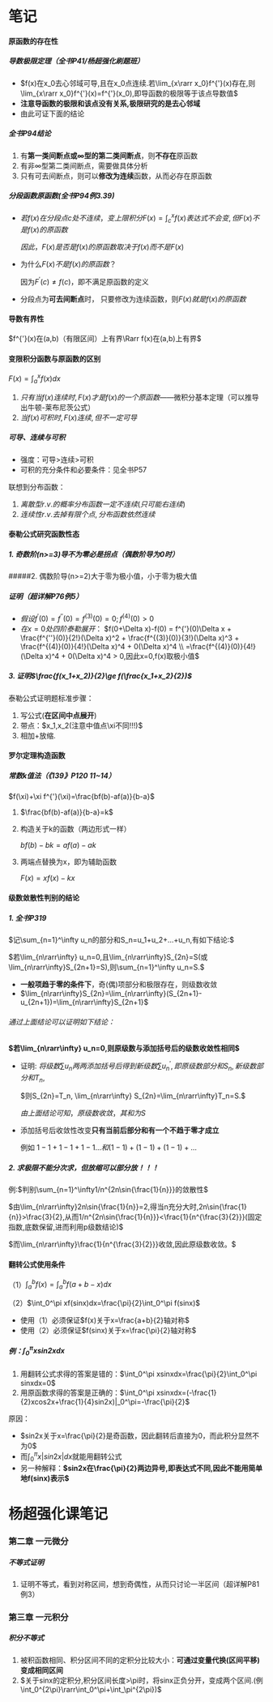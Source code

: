 # 笔记

#### 原函数的存在性

##### 导数极限定理（全书P41/杨超强化刷题班）

+ $f(x)在x_0去心邻域可导,且在x_0点连续.若\lim_{x\rarr x_0}f^{'}(x)存在,则\lim_{x\rarr x_0}f^{'}(x)=f^{'}(x_0),即导函数的极限等于该点导数值$
+ **注意导函数的极限和该点没有关系,极限研究的是去心邻域**
+ 由此可证下面的结论

##### 全书P94结论

1. 有**第一类间断点或$\infty$型的第二类间断点**，则**不存在**原函数
2. 有非$\infty$型第二类间断点，需要做具体分析
3. 只有可去间断点，则可以**修改为连续**函数，从而必存在原函数

##### 分段函数原函数(全书P94例3.39)

+ $若f(x)在分段点c处不连续，变上限积分F(x)=\int_c^xf(x)表达式不会变,但F(x)不是f(x)的原函数$

  $因此，F(x)是否是f(x)的原函数取决于f(x)而不是F(x)$

+ 为什么$F(x)不是f(x)的原函数？$

  因为$F^{'}(c)\ne f(c)$，即不满足原函数的定义

+ 分段点为**可去间断点**时，
  只要修改为连续函数，则$F(x)就是f(x)的原函数$

#### 导数有界性

$f^{'}(x)在(a,b)（有限区间）上有界\Rarr f(x)在(a,b)上有界$



#### 变限积分函数与原函数的区别

$F(x)=\int_a^xf(x)dx$

1. $只有当f(x)连续时,F(x)才是f(x)的一个原函数$——微积分基本定理（可以推导出牛顿-莱布尼茨公式）
2. $当f(x)可积时,F(x)连续,但不一定可导$

##### 可导、连续与可积

+ 强度：可导>连续>可积
+ 可积的充分条件和必要条件：见全书P57

联想到分布函数：

1. $离散型r.v.的概率分布函数一定不连续(只可能右连续)$
2. $连续性r.v.去掉有限个点,分布函数依然连续$



#### 泰勒公式研究函数性态

##### 1. 奇数阶(n>=3)导不为零必是拐点（偶数阶导为0时）

#####2. 偶数阶导(n>=2)大于零为极小值，小于零为极大值

##### 证明（超详解P76例5）

+ $假设f^{'}(0)=f^{''}(0)=f^{(3)}(0)=0;f^{(4)}(0)>0$
+ $在x=0处四阶泰勒展开：$
  $f(0+\Delta x)-f(0) = f^{'}(0)\Delta x + \frac{f^{''}(0)}{2!}(\Delta x)^2 + \frac{f^{(3)}(0)}{3!}(\Delta x)^3 + \frac{f^{(4)}(0)}{4!}(\Delta x)^4 + 0(\Delta x)^4 \\ =\frac{f^{(4)}(0)}{4!}(\Delta x)^4 + 0(\Delta x)^4 > 0,因此x=0,f(x)取极小值$

##### 3. 证明$\frac{f(x_1+x_2)}{2}\ge f(\frac{x_1+x_2}{2})$

泰勒公式证明题标准步骤：

1. 写公式(**在区间中点展开**)
2. 带点：$x_1,x_2(注意中值点\xi不同!!!)$
3. 相加+放缩.

#### 罗尔定理构造函数

##### 常数k值法（《139》P120 11~14）

$f(\xi)+\xi f^{'}(\xi)=\frac{bf(b)-af(a)}{b-a}$

1. $\frac{bf(b)-af(a)}{b-a}=k$

2. 构造关于k的函数（两边形式一样）

   $bf(b)-bk=af(a)-ak$

3. 两端点替换为x，即为辅助函数

   $F(x)=xf(x)-kx$



#### 级数敛散性判别的结论

##### 1. 全书P319

$记\sum_{n=1}^\infty u_n的部分和S_n=u_1+u_2+...+u_n,有如下结论:$

$若\lim_{n\rarr\infty} u_n=0,且\lim_{n\rarr\infty}S_{2n}=S(或\lim_{n\rarr\infty}S_{2n+1}=S),则\sum_{n=1}^\infty u_n=S.$

+ **一般项趋于零的条件下**，奇(偶)项部分和极限存在，则级数收敛
+ $\lim_{n\rarr\infty}S_{2n}=\lim_{n\rarr\infty}(S_{2n+1}-u_{2n+1})=\lim_{n\rarr\infty}S_{2n+1}$

###### 通过上面结论可以证明如下结论：

**$若\lim_{n\rarr\infty} u_n=0,则原级数与添加括号后的级数收敛性相同$**

+ 证明: $将级数\sum u_n两两添加括号后得到新级数\sum u_n^{'},即原级数部分和S_n,新级数部分和T_n,$

  $则S_{2n}=T_n, \lim_{n\rarr\infty} S_{2n}=\lim_{n\rarr\infty}T_n=S.$

  $由上面结论可知，原级数收敛，其和为S$

+ 添加括号后收敛性改变**只有当前后部分和有一个不趋于零才成立**

  例如 $1-1+1-1+1-1...和(1-1)+(1-1)+(1-1)+...$



##### 2. 求极限不能分次求，但放缩可以部分放！！！

例:$判别\sum_{n=1}^\infty1/n^{2n\sin{\frac{1}{n}}}的敛散性$

$由\lim_{n\rarr\infty}2n\sin{\frac{1}{n}}=2,得当n充分大时,2n\sin{\frac{1}{n}}>\frac{3}{2},从而1/n^{2n\sin{\frac{1}{n}}}<\frac{1}{n^{\frac{3}{2}}}(固定指数,底数保留,进而利用p级数结论)$

$而\lim_{n\rarr\infty}\frac{1}{n^{\frac{3}{2}}}收敛,因此原级数收敛。$





#### 翻转公式使用条件

（1）$\int_a^bf(x)=\int_a^bf(a+b-x)dx$

（2）$\int_0^\pi xf(sinx)dx=\frac{\pi}{2}\int_0^\pi f(sinx)$

+ 使用（1）必须保证$f(x)关于x=\frac{a+b}{2}轴对称$
+ 使用（2）必须保证$f(sinx)关于x=\frac{\pi}{2}轴对称$

##### 例：$\int_0^\pi xsin2xdx$

1. 用翻转公式求得的答案是错的：$\int_0^\pi xsinxdx=\frac{\pi}{2}\int_0^\pi sinxdx=0$
2. 用原函数求得的答案是正确的：$\int_0^\pi xsinxdx=(-\frac{1}{2}xcos2x+\frac{1}{4}sin2x)|_0^\pi=-\frac{\pi}{2}$

原因：

+ $sin2x关于x=\frac{\pi}{2}是奇函数，因此翻转后直接为0，而此积分显然不为0$
+ 而$\int_0^\pi x|sin2x|dx$就能用翻转公式
+ 另一种解释：**$sin2x在\frac{\pi}{2}两边异号,即表达式不同,因此不能用简单地f(sinx)表示$**



# 杨超强化课笔记

### 第二章 一元微分

##### 不等式证明

1. 证明不等式，看到对称区间，想到奇偶性，从而只讨论一半区间（超详解P81例3）



### 第三章 一元积分



##### 积分不等式

1. 被积函数相同、积分区间不同的定积分比较大小：**可通过变量代换(区间平移)变成相同区间**
2. $关于sinx的定积分,积分区间长度>\pi时，将sinx正负分开，变成两个区间.(例\int_0^{2\pi}\rarr\int_0^\pi+\int_\pi^{2\pi})$

